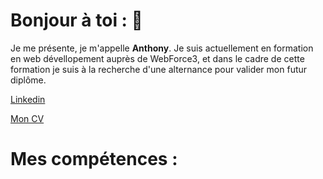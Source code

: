 # Bonjour à toi : 👋

Je me présente, je m'appelle **Anthony**. Je suis actuellement en formation en web dévellopement auprès de WebForce3, et dans le cadre de cette formation je suis à la recherche d'une alternance pour valider mon futur diplôme. 


[Linkedin](https://www.linkedin.com/in/anthony-merchadou-b3382a192/)

[Mon CV](CV.pdf)

# Mes compétences :


<!--
**anthony-mho/anthony-mho** is a ✨ _special_ ✨ repository because its `README.md` (this file) appears on your GitHub profile.

Here are some ideas to get you started:

- 🔭 I’m currently working on ...
- 🌱 I’m currently learning ...
- 👯 I’m looking to collaborate on ...
- 🤔 I’m looking for help with ...
- 💬 Ask me about ...
- 📫 How to reach me: ...
- 😄 Pronouns: ...
- ⚡ Fun fact: ...
-->
